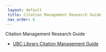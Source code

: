 ```yaml
---
 layout: default
 title: Citation Management Research Guide
 nav_order: 6
---
```


Citation Management Research Guide

- [UBC Library Citation Management Guide](https://guides.library.ubc.ca/citationmanagement)

